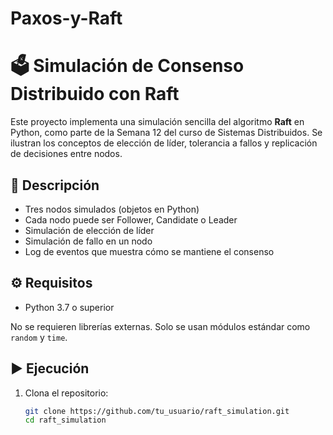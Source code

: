 # Paxos-y-Raft


# 🗳️ Simulación de Consenso Distribuido con Raft

Este proyecto implementa una simulación sencilla del algoritmo **Raft** en Python, como parte de la Semana 12 del curso de Sistemas Distribuidos. Se ilustran los conceptos de elección de líder, tolerancia a fallos y replicación de decisiones entre nodos.

## 📌 Descripción

- Tres nodos simulados (objetos en Python)
- Cada nodo puede ser Follower, Candidate o Leader
- Simulación de elección de líder
- Simulación de fallo en un nodo
- Log de eventos que muestra cómo se mantiene el consenso


## ⚙️ Requisitos

- Python 3.7 o superior

No se requieren librerías externas. Solo se usan módulos estándar como `random` y `time`.

## ▶️ Ejecución

1. Clona el repositorio:
   ```bash
   git clone https://github.com/tu_usuario/raft_simulation.git
   cd raft_simulation

